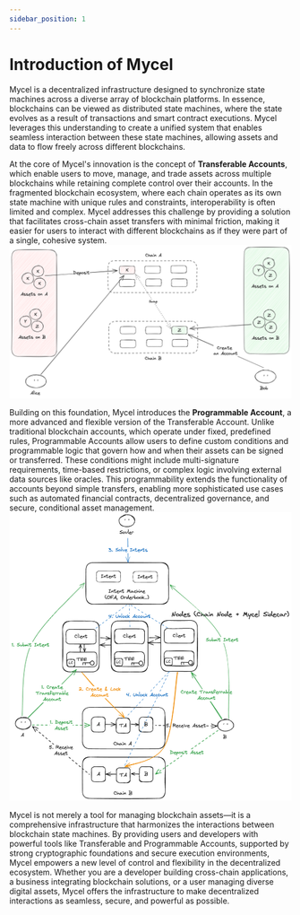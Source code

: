 ```yaml
---
sidebar_position: 1
---
```


# Introduction of Mycel

Mycel is a decentralized infrastructure designed to synchronize state machines across a diverse array of blockchain platforms. In essence, blockchains can be viewed as distributed state machines, where the state evolves as a result of transactions and smart contract executions. Mycel leverages this understanding to create a unified system that enables seamless interaction between these state machines, allowing assets and data to flow freely across different blockchains.

At the core of Mycel's innovation is the concept of **Transferable Accounts**, which enable users to move, manage, and trade assets across multiple blockchains while retaining complete control over their accounts. In the fragmented blockchain ecosystem, where each chain operates as its own state machine with unique rules and constraints, interoperability is often limited and complex. Mycel addresses this challenge by providing a solution that facilitates cross-chain asset transfers with minimal friction, making it easier for users to interact with different blockchains as if they were part of a single, cohesive system.
![transferable-account](../assets/ta.png)

Building on this foundation, Mycel introduces the **Programmable Account**, a more advanced and flexible version of the Transferable Account. Unlike traditional blockchain accounts, which operate under fixed, predefined rules, Programmable Accounts allow users to define custom conditions and programmable logic that govern how and when their assets can be signed or transferred. These conditions might include multi-signature requirements, time-based restrictions, or complex logic involving external data sources like oracles. This programmability extends the functionality of accounts beyond simple transfers, enabling more sophisticated use cases such as automated financial contracts, decentralized governance, and secure, conditional asset management.
![programmable-account](../assets/pa.png)

Mycel is not merely a tool for managing blockchain assets—it is a comprehensive infrastructure that harmonizes the interactions between blockchain state machines. By providing users and developers with powerful tools like Transferable and Programmable Accounts, supported by strong cryptographic foundations and secure execution environments, Mycel empowers a new level of control and flexibility in the decentralized ecosystem. Whether you are a developer building cross-chain applications, a business integrating blockchain solutions, or a user managing diverse digital assets, Mycel offers the infrastructure to make decentralized interactions as seamless, secure, and powerful as possible.
